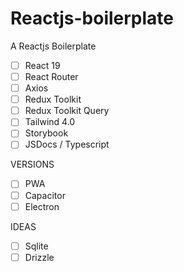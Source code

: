 # Reactjs-boilerplate

A Reactjs Boilerplate 

- [ ] React 19
- [ ] React Router
- [ ] Axios
- [ ] Redux Toolkit
- [ ]  Redux Toolkit Query
- [ ] Tailwind 4.0
- [ ] Storybook
- [ ] JSDocs / Typescript

VERSIONS
- [ ] PWA
- [ ] Capacitor
- [ ] Electron

IDEAS
- [ ] Sqlite
- [ ] Drizzle
